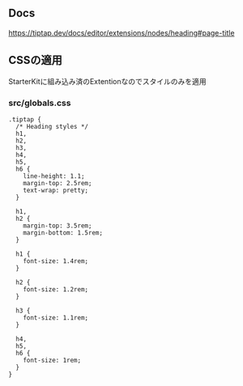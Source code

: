 ## Docs

https://tiptap.dev/docs/editor/extensions/nodes/heading#page-title

## CSSの適用 

StarterKitに組み込み済のExtentionなのでスタイルのみを適用

### src/globals.css

```tsx
.tiptap {
  /* Heading styles */
  h1,
  h2,
  h3,
  h4,
  h5,
  h6 {
    line-height: 1.1;
    margin-top: 2.5rem;
    text-wrap: pretty;
  }

  h1,
  h2 {
    margin-top: 3.5rem;
    margin-bottom: 1.5rem;
  }

  h1 {
    font-size: 1.4rem;
  }

  h2 {
    font-size: 1.2rem;
  }

  h3 {
    font-size: 1.1rem;
  }

  h4,
  h5,
  h6 {
    font-size: 1rem;
  }
}
```